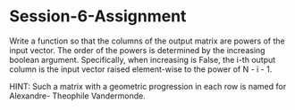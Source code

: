 # Session-6-Assignment
Write a function so that the columns of the output matrix are powers of the input
vector.
The order of the powers is determined by the increasing boolean argument. Specifically,
when increasing is False, the i-th output column is the input vector raised element-wise
to the power of N - i - 1.

HINT: Such a matrix with a geometric progression in each row is named for Alexandre-
Theophile Vandermonde.
